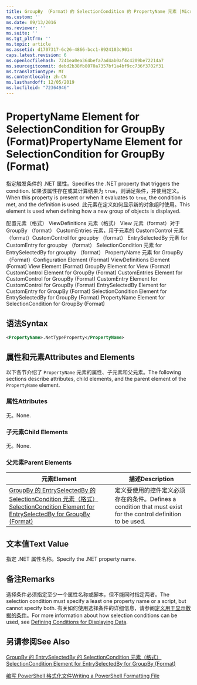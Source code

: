 ```yaml
---
title: GroupBy （Format）的 SelectionCondition 的 PropertyName 元素 |Microsoft Docs
ms.custom: ''
ms.date: 09/13/2016
ms.reviewer: ''
ms.suite: ''
ms.tgt_pltfrm: ''
ms.topic: article
ms.assetid: d1707317-6c26-4866-bcc1-8924103c9014
caps.latest.revision: 6
ms.openlocfilehash: 7241ea0ea364befa7ad4ab0af4c4209be72214a7
ms.sourcegitcommit: debd2b38fb8070a7357bf1a4bf9cc736f3702f31
ms.translationtype: MT
ms.contentlocale: zh-CN
ms.lasthandoff: 12/05/2019
ms.locfileid: "72364946"
---
```

# <a name="propertyname-element-for-selectioncondition-for-groupby-format"></a><span data-ttu-id="91734-102">PropertyName Element for SelectionCondition for GroupBy (Format)</span><span class="sxs-lookup"><span data-stu-id="91734-102">PropertyName Element for SelectionCondition for GroupBy (Format)</span></span>

<span data-ttu-id="91734-103">指定触发条件的 .NET 属性。</span><span class="sxs-lookup"><span data-stu-id="91734-103">Specifies the .NET property that triggers the condition.</span></span> <span data-ttu-id="91734-104">如果该属性存在或其计算结果为 `true`，则满足条件，并使用定义。</span><span class="sxs-lookup"><span data-stu-id="91734-104">When this property is present or when it evaluates to `true`, the condition is met, and the definition is used.</span></span> <span data-ttu-id="91734-105">此元素在定义如何显示新的对象组时使用。</span><span class="sxs-lookup"><span data-stu-id="91734-105">This element is used when defining how a new group of objects is displayed.</span></span>

<span data-ttu-id="91734-106">配置元素（格式） ViewDefinitions 元素（格式） View 元素（format）对于 GroupBy （format） CustomEntries 元素，用于元素的 CustomControl 元素（format）CustomControl for groupby （format） EntrySelectedBy 元素 for CustomEntry for groupby （format） SelectionCondition 元素 for EntrySelectedBy for groupby （format） PropertyName 元素 for GroupBy （Format）</span><span class="sxs-lookup"><span data-stu-id="91734-106">Configuration Element (Format) ViewDefinitions Element (Format) View Element (Format) GroupBy Element for View (Format) CustomControl Element for GroupBy (Format) CustomEntries Element for CustomControl for GroupBy (Format) CustomEntry Element for CustomControl for GroupBy (Format) EntrySelectedBy Element for CustomEntry for GroupBy (Format) SelectionCondition Element for EntrySelectedBy for GroupBy (Format) PropertyName Element for SelectionCondition for GroupBy (Format)</span></span>

## <a name="syntax"></a><span data-ttu-id="91734-107">语法</span><span class="sxs-lookup"><span data-stu-id="91734-107">Syntax</span></span>

```xml
<PropertyName>.NetTypeProperty</PropertyName>
```

## <a name="attributes-and-elements"></a><span data-ttu-id="91734-108">属性和元素</span><span class="sxs-lookup"><span data-stu-id="91734-108">Attributes and Elements</span></span>

<span data-ttu-id="91734-109">以下各节介绍了 `PropertyName` 元素的属性、子元素和父元素。</span><span class="sxs-lookup"><span data-stu-id="91734-109">The following sections describe attributes, child elements, and the parent element of the `PropertyName` element.</span></span>

### <a name="attributes"></a><span data-ttu-id="91734-110">属性</span><span class="sxs-lookup"><span data-stu-id="91734-110">Attributes</span></span>

<span data-ttu-id="91734-111">无。</span><span class="sxs-lookup"><span data-stu-id="91734-111">None.</span></span>

### <a name="child-elements"></a><span data-ttu-id="91734-112">子元素</span><span class="sxs-lookup"><span data-stu-id="91734-112">Child Elements</span></span>

<span data-ttu-id="91734-113">无。</span><span class="sxs-lookup"><span data-stu-id="91734-113">None.</span></span>

### <a name="parent-elements"></a><span data-ttu-id="91734-114">父元素</span><span class="sxs-lookup"><span data-stu-id="91734-114">Parent Elements</span></span>

|<span data-ttu-id="91734-115">元素</span><span class="sxs-lookup"><span data-stu-id="91734-115">Element</span></span>|<span data-ttu-id="91734-116">描述</span><span class="sxs-lookup"><span data-stu-id="91734-116">Description</span></span>|
|-------------|-----------------|
|[<span data-ttu-id="91734-117">GroupBy 的 EntrySelectedBy 的 SelectionCondition 元素（格式）</span><span class="sxs-lookup"><span data-stu-id="91734-117">SelectionCondition Element for EntrySelectedBy for GroupBy (Format)</span></span>](./selectioncondition-element-for-entryselectedby-for-groupby-format.md)|<span data-ttu-id="91734-118">定义要使用的控件定义必须存在的条件。</span><span class="sxs-lookup"><span data-stu-id="91734-118">Defines a condition that must exist for the control definition to be used.</span></span>|

## <a name="text-value"></a><span data-ttu-id="91734-119">文本值</span><span class="sxs-lookup"><span data-stu-id="91734-119">Text Value</span></span>

<span data-ttu-id="91734-120">指定 .NET 属性名称。</span><span class="sxs-lookup"><span data-stu-id="91734-120">Specify the .NET property name.</span></span>

## <a name="remarks"></a><span data-ttu-id="91734-121">备注</span><span class="sxs-lookup"><span data-stu-id="91734-121">Remarks</span></span>

<span data-ttu-id="91734-122">选择条件必须指定至少一个属性名称或脚本，但不能同时指定两者。</span><span class="sxs-lookup"><span data-stu-id="91734-122">The selection condition must specify a least one property name or a script, but cannot specify both.</span></span> <span data-ttu-id="91734-123">有关如何使用选择条件的详细信息，请参阅[定义用于显示数据的条件](./defining-conditions-for-displaying-data.md)。</span><span class="sxs-lookup"><span data-stu-id="91734-123">For more information about how selection conditions can be used, see [Defining Conditions for Displaying Data](./defining-conditions-for-displaying-data.md).</span></span>

## <a name="see-also"></a><span data-ttu-id="91734-124">另请参阅</span><span class="sxs-lookup"><span data-stu-id="91734-124">See Also</span></span>

[<span data-ttu-id="91734-125">GroupBy 的 EntrySelectedBy 的 SelectionCondition 元素（格式）</span><span class="sxs-lookup"><span data-stu-id="91734-125">SelectionCondition Element for EntrySelectedBy for GroupBy (Format)</span></span>](./selectioncondition-element-for-entryselectedby-for-groupby-format.md)

[<span data-ttu-id="91734-126">编写 PowerShell 格式化文件</span><span class="sxs-lookup"><span data-stu-id="91734-126">Writing a PowerShell Formatting File</span></span>](./writing-a-powershell-formatting-file.md)
